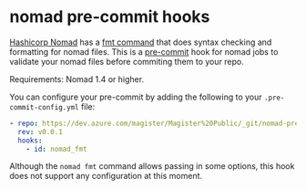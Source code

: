 # nomad pre-commit hooks

[Hashicorp Nomad](https://www.nomadproject.io/) has a [fmt command](https://developer.hashicorp.com/nomad/docs/commands/fmt) that does syntax checking and formatting for nomad files. This is a [pre-commit](https://pre-commit.com/) hook for nomad jobs to validate your nomad files before commiting them to your repo.

Requirements: Nomad 1.4 or higher.  

You can configure your pre-commit by adding the following to your `.pre-commit-config.yml` file:

```yaml
- repo: https://dev.azure.com/magister/Magister%20Public/_git/nomad-precommit-hooks
  rev: v0.0.1
  hooks:
    - id: nomad_fmt
```

Although the `nomad fmt` command allows passing in some options, this hook does not support any configuration at this moment.
